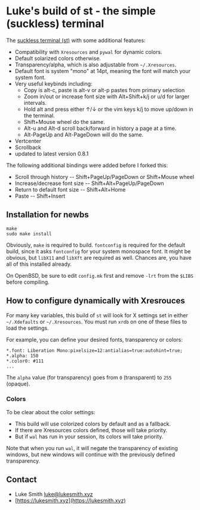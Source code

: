 # Luke's build of st - the simple (suckless) terminal

The [suckless terminal (st)](https://st.suckless.org/) with some additional features:

+ Compatibility with `Xresources` and `pywal` for dynamic colors.
+ Default solarized colors otherwise.
+ Transparency/alpha, which is also adjustable from `~/.Xresources`.
+ Default font is system "mono" at 14pt, meaning the font will match your system font.
+ Very useful keybinds including:
	+ Copy is alt-c, paste is alt-v or alt-p pastes from primary selection
	+ Zoom in/out or increase font size with Alt+Shift+k/j or u/d for larger intervals.
	+ Hold alt and press either ↑/↓ or the vim keys k/j to move up/down in the terminal.
	+ Shift+Mouse wheel do the same.
	+ Alt-u and Alt-d scroll back/forward in history a page at a time.
	+ Alt-PageUp and Alt-PageDown will do the same.
+ Vertcenter
+ Scrollback
+ updated to latest version 0.8.1

The following additional bindings were added before I forked this:

+ Scroll through history -- Shift+PageUp/PageDown or Shift+Mouse wheel
+ Increase/decrease font size -- Shift+Alt+PageUp/PageDown
+ Return to default font size -- Shift+Alt+Home
+ Paste -- Shift+Insert

## Installation for newbs

```
make
sudo make install
```

Obviously, `make` is required to build. `fontconfig` is required for the
default build, since it asks `fontconfig` for your system monospace font.  It
might be obvious, but `libX11` and `libXft` are required as well. Chances are,
you have all of this installed already.

On OpenBSD, be sure to edit `config.mk` first and remove `-lrt` from the
`$LIBS` before compiling.

## How to configure dynamically with Xresrouces

For many key variables, this build of `st` will look for X settings set in
either `~/.Xdefaults` or `~/.Xresources`. You must run `xrdb` on one of these
files to load the settings.

For example, you can define your desired fonts, transparency or colors:

```
*.font:	Liberation Mono:pixelsize=12:antialias=true:autohint=true;
*.alpha: 150
*.color0: #111
...
```

The `alpha` value (for transparency) goes from `0` (transparent) to `255`
(opaque).

### Colors

To be clear about the color settings:

- This build will use colorized colors by default and as a fallback.
- If there are Xresources colors defined, those will take priority.
- But if `wal` has run in your session, its colors will take priority.

Note that when you run `wal`, it will negate the transparency of existing
windows, but new windows will continue with the previously defined
transparency.

## Contact

- Luke Smith <luke@lukesmith.xyz>
- [https://lukesmith.xyz](https://lukesmith.xyz)
